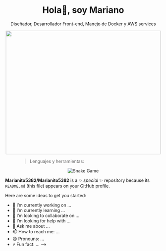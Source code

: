 <div align="center">
<h1 align="center">Hola👋, soy Mariano </h1>
</div>

<div align="center">
<p align="center">Diseñador, Desarrollador Front-end, Manejo de Docker y AWS services </p>
</div>

<div align="center">
<img  width="500" height="400" src="">
</div>

<figure>
  <blockquote class="blockquote">
    <p>Lenguajes  y herramientas:</p>
  </blockquote>

</figure>

<p align = "center">
	<img src = "https://github.com/Marianito5382/Marianito5382/blob/output/github-contribution-grid-snake.svg?" alt = "Snake Game"/>
</p>


**Marianito5382/Marianito5382** is a ✨ _special_ ✨ repository because its `README.md` (this file) appears on your GitHub profile.

Here are some ideas to get you started:

- 🔭 I’m currently working on ...
- 🌱 I’m currently learning ...
- 👯 I’m looking to collaborate on ...
- 🤔 I’m looking for help with ...
- 💬 Ask me about ...
- 📫 How to reach me: ...
- 😄 Pronouns: ...
- ⚡ Fun fact: ...
-->
